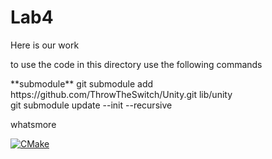 <h1>Lab4 </h1>


<p>Here is our work</p>
<p> to use the code in this directory use the following commands </p>
**submodule** 
git submodule add https://github.com/ThrowTheSwitch/Unity.git lib/unity
</br>
git submodule update --init --recursive
<p> whatsmore</p>

[![CMake](https://github.com/uofu-emb/lab4Working/actions/workflows/main.yml/badge.svg)](https://github.com/uofu-emb/lab4Working/actions/workflows/main.yml)
